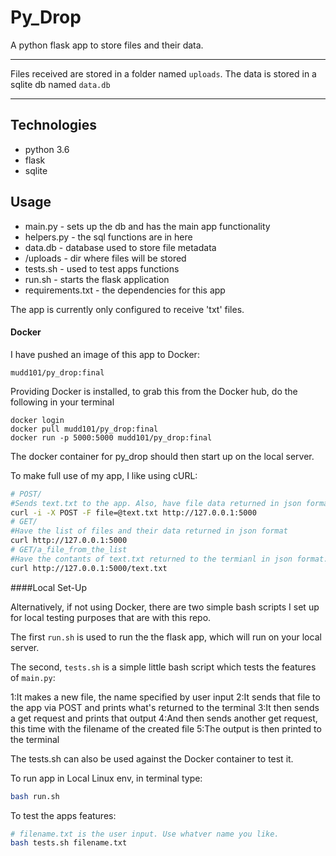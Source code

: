 # Py_Drop

A python flask app to store files and their data.

---
Files received are stored in a folder named `uploads`.
The data is stored in a sqlite db named `data.db`

---

## Technologies

* python 3.6
* flask
* sqlite

## Usage

* main.py - sets up the db and has the main app functionality
* helpers.py - the sql functions are in here
* data.db - database used to store file metadata
* /uploads - dir where files will be stored
* tests.sh - used to test apps functions
* run.sh - starts the flask application
* requirements.txt - the dependencies for this app

The app is currently only configured to receive 'txt' files.

#### Docker

I have pushed an image of this app to Docker:

`mudd101/py_drop:final`

Providing Docker is installed, to grab this from the Docker hub, do the following in your terminal

```
docker login
docker pull mudd101/py_drop:final
docker run -p 5000:5000 mudd101/py_drop:final
```
The docker container for py_drop should then start up on the local server.

To make full use of my app, I like using cURL:

```bash
# POST/ 
#Sends text.txt to the app. Also, have file data returned in json format.
curl -i -X POST -F file=@text.txt http://127.0.0.1:5000
# GET/ 
#Have the list of files and their data returned in json format
curl http://127.0.0.1:5000
# GET/a_file_from_the_list
#Have the contants of text.txt returned to the termianl in json format.
curl http://127.0.0.1:5000/text.txt
```

####Local Set-Up

Alternatively, if not using Docker, there are two simple bash scripts I set up for local testing purposes that are with this repo.

The first `run.sh` is used to run the the flask app, which will run on your local server.

The second, `tests.sh` is a simple little bash script which tests the features of `main.py`:

1:It makes a new file, the name specified by user input
2:It sends that file to the app via POST and prints what's returned to the terminal
3:It then sends a get request and prints that output
4:And then sends another get request, this time with the filename of the created file
5:The output is then printed to the terminal

The tests.sh can also be used against the Docker container to test it.

To run app in Local Linux env, in terminal type:
```bash
bash run.sh
```
To test the apps features:
```bash
# filename.txt is the user input. Use whatver name you like.
bash tests.sh filename.txt
```
